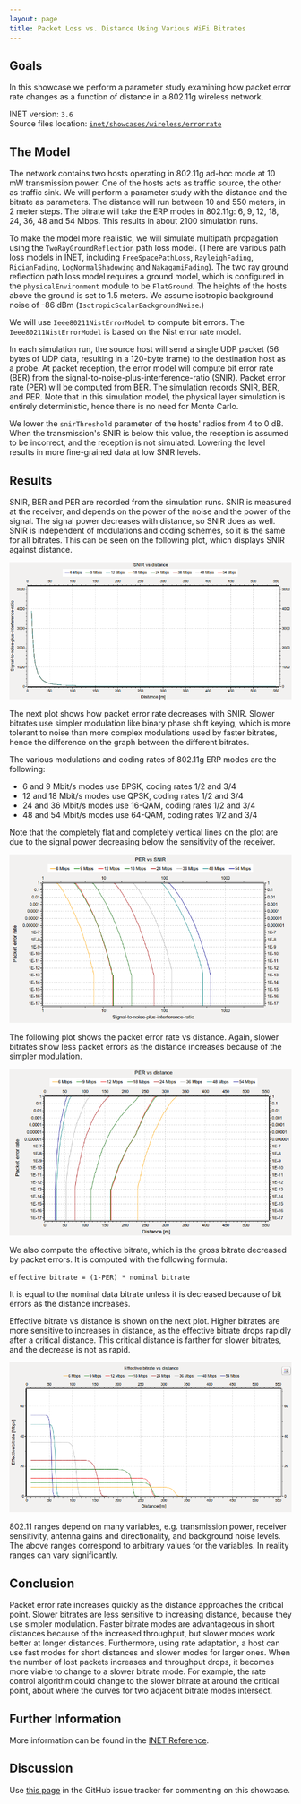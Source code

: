 ```yaml
---
layout: page
title: Packet Loss vs. Distance Using Various WiFi Bitrates
---
```


## Goals

In this showcase we perform a parameter study examining how packet error rate
changes as a function of distance in a 802.11g wireless network.

INET version: `3.6`<br>
Source files location: <a href="https://github.com/inet-framework/inet-showcases/tree/master/visualizer/earth" target="_blank">`inet/showcases/wireless/errorrate`</a>

<!--TODO:

    Hogy konfigurálod be az inetet, hogy ilyen parameter study-t tudj csinálni

    effective bitrate <- throughput DONE
    bele vannak számolva a bit hibák miatti veszteségek

    - hogy keletkezett ez a diagram...milyen statistisztikákat recordoltak, hogy kell beállítani a chart-ot
    - "a 10^-13-ont nullának tekintjük" DONE
    - #!!! ezeket el kell magyarázni mert essential
    - ahol lehet mást választani ott elmondani hogy mit lehet DONE
    - SNIRThreshold vs Sensitivity DONE
    - sensitivity: DONE
    - minden SNIR-rel kapcsolatos dolog szimulációs optimalizáció DONE
    - Packet loss vs. distance using various wifi bitrates DONE
    - legyen g(erp)-vel DONE
    - freespacepathloss legyen? -> inkább tworay DONE
    - kell a táblázat / összehasonlítás ? -> referenciaként be lehet linkelni...mérnöki hibahatáron belül van DONE
    - NIST error model ne a goals-ba DONE
-->
<!--
    TODO

    The Ieee80211NistErrorModel is based on the NIST error rate model, which is the default 802.11 error rate model in
    the ns-3 network simulator. URL HERE
    Which is based on [miller2003], done at NIST (Nation Institude of Standards and Technology)
    -->

## The Model

The network contains two hosts operating in 802.11g ad-hoc mode at 10 mW
transmission power. One of the hosts acts as traffic source, the other as traffic
sink. We will perform a parameter study with the distance and the bitrate as
parameters. The distance will run between 10 and 550 meters, in 2 meter steps.
The bitrate will take the ERP modes in 802.11g: 6, 9, 12, 18, 24, 36, 48 and 54
Mbps. This results in about 2100 simulation runs.

To make the model more realistic, we will simulate multipath propagation using
the `TwoRayGroundReflection` path loss model. (There are various
path loss models in INET, including `FreeSpacePathLoss`,
`RayleighFading`, `RicianFading`,
`LogNormalShadowing` and `NakagamiFading`). The two ray
ground reflection path loss model requires a ground model, which is configured in
the `physicalEnvironment` module to be `FlatGround`.
The heights of the hosts above the ground is set to 1.5 meters. We assume
isotropic background noise of -86 dBm (`IsotropicScalarBackgroundNoise`.)

We will use `Ieee80211NistErrorModel` to compute bit errors. The
`Ieee80211NistErrorModel` is based on the Nist error rate model.

In each simulation run, the source host will send a single UDP packet (56 bytes of
UDP data, resulting in a 120-byte frame) to the destination host as a probe. At
packet reception, the error model will compute bit error rate (BER) from the
signal-to-noise-plus-interference-ratio (SNIR). Packet error rate (PER) will be
computed from BER. The simulation records SNIR, BER, and PER. Note that in this
simulation model, the physical layer simulation is entirely deterministic, hence
there is no need for Monte Carlo.

<!--
- the snir threshold is important because when the transmission's snir is below this value, the reception is not simulated because it is assumed to be incorrect.
- thus we have to set the snir threshold low enough to get more fine-grained data at low snir levels
-->

We lower the `snirThreshold` parameter of the hosts' radios from 4 to
0 dB. When the transmission's SNIR is below this value, the reception is assumed
to be incorrect, and the reception is not simulated. Lowering the level results in
more fine-grained data at low SNIR levels.

## Results

SNIR, BER and PER are recorded from the simulation runs. SNIR is measured at the
receiver, and depends on the power of the noise and the power of the signal. The
signal power decreases with distance, so SNIR does as well. SNIR is independent
of modulations and coding schemes, so it is the same for all bitrates. This can be
seen on the following plot, which displays SNIR against distance.

<img src="SNIR_distance_v2.png" class="screen" />

The next plot shows how packet error rate decreases with SNIR. Slower bitrates
use simpler modulation like binary phase shift keying, which is more tolerant to
noise than more complex modulations used by faster bitrates, hence the
difference on the graph between the different bitrates.

The various modulations and coding rates of 802.11g ERP modes are the
following:

- 6 and 9 Mbit/s modes use BPSK, coding rates 1/2 and 3/4
- 12 and 18 Mbit/s modes use QPSK, coding rates 1/2 and 3/4
- 24 and 36 Mbit/s modes use 16-QAM, coding rates 1/2 and 3/4
- 48 and 54 Mbit/s modes use 64-QAM, coding rates 1/2 and 3/4

Note that the completely flat and completely vertical lines on the plot are due to
the signal power decreasing below the sensitivity of the receiver.

<img src="PER_SNIR_v3.png" class="screen" />

The following plot shows the packet error rate vs distance. Again, slower bitrates
show less packet errors as the distance increases because of the simpler
modulation.

<img src="PER_distance_v3.png" class="screen" />

We also compute the effective bitrate, which is the gross bitrate decreased by
packet errors. It is computed with the following formula:

`effective bitrate = (1-PER) * nominal bitrate`

It is equal to the nominal data bitrate unless it is decreased because of bit errors
as the distance increases.

Effective bitrate vs distance is shown on the next plot. Higher bitrates are more
sensitive to increases in distance, as the effective bitrate drops rapidly after a
critical distance. This critical distance is farther for slower bitrates, and the
decrease is not as rapid.

<img src="throughput_distance3.png" class="screen" />

802.11 ranges depend on many variables, e.g. transmission power, receiver
sensitivity, antenna gains and directionality, and background noise levels. The
above ranges correspond to arbitrary values for the variables. In reality ranges
can vary significantly.

## Conclusion

Packet error rate increases quickly as the distance approaches the critical point.
Slower bitrates are less sensitive to increasing distance, because they use simpler
modulation. Faster bitrate modes are advantageous in short distances because of
the increased throughput, but slower modes work better at longer distances.
Furthermore, using rate adaptation, a host can use fast modes for short distances
and slower modes for larger ones. When the number of lost packets increases and
throughput drops, it becomes more viable to change to a slower bitrate mode. For
example, the rate control algorithm could change to the slower bitrate at around
the critical point, about where the curves for two adjacent bitrate modes intersect.

## Further Information

More information can be found in the <a href="https://omnetpp.org/doc/inet/api-current/neddoc/index.html" target="_blank">INET Reference</a>.

## Discussion

Use <a href="https://github.com/inet-framework/inet-showcases/issues/7" target="_blank">this page</a>
in the GitHub issue tracker for commenting on this showcase.
